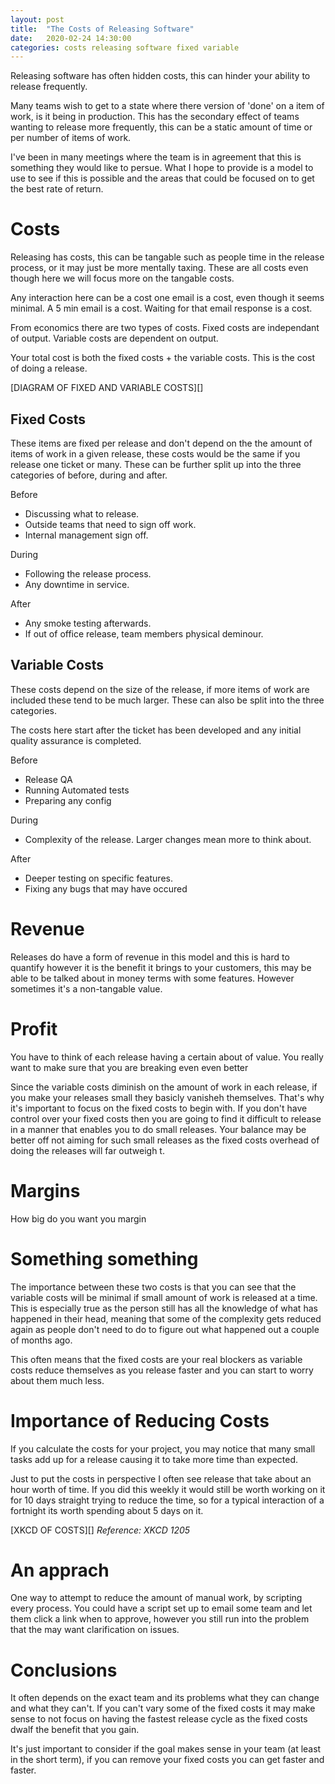 ```yaml
---
layout: post
title:  "The Costs of Releasing Software"
date:   2020-02-24 14:30:00
categories: costs releasing software fixed variable
---
```



Releasing software has often hidden costs, this can hinder your ability to release frequently.

Many teams wish to get to a state where there version of 'done' on a item of work, is it being in production. This has the secondary effect of teams wanting to release more frequently, this can be a static amount of time or per number of items of work.

I've been in many meetings where the team is in agreement that this is something they would like to persue. What I hope to provide is a model to use to see if this is possible and the areas that could be focused on to get the best rate of return.

# Costs

Releasing has costs, this can be tangable such as people time in the release process, or it may just be more mentally taxing. These are all costs even though here we will focus more on the tangable costs. 

Any interaction here can be a cost one email is a cost, even though it seems minimal. A 5 min email is a cost. Waiting for that email response is a cost.

From economics there are two types of costs. Fixed costs are independant of output. Variable costs are dependent on output.

Your total cost is both the fixed costs + the variable costs. This is the cost of doing a release.

[DIAGRAM OF FIXED AND VARIABLE COSTS][]

## Fixed Costs

These items are fixed per release and don't depend on the the amount of items of work in a given release, these costs would be the same if you release one ticket or many. These can be further split up into the three categories of before, during and after.

Before
* Discussing what to release.
* Outside teams that need to sign off work.
* Internal management sign off.

During
* Following the release process.
* Any downtime in service.

After
* Any smoke testing afterwards.
* If out of office release, team members physical deminour.


## Variable Costs

These costs depend on the size of the release, if more items of work are included these tend to be much larger. These can also be split into the three categories.

The costs here start after the ticket has been developed and any initial quality assurance is completed.

Before
* Release QA
* Running Automated tests
* Preparing any config

During
* Complexity of the release. Larger changes mean more to think about.

After
* Deeper testing on specific features.
* Fixing any bugs that may have occured

# Revenue



Releases do have a form of revenue in this model and this is hard to quantify however it is the benefit it brings to your customers, this may be able to be talked about in money terms with some features. However sometimes it's a non-tangable value.


# Profit





You have to think of each release having a certain about of value. You really want to make sure that you are breaking even even better 


Since the variable costs diminish on the amount of work in each release, if you make your releases small they basicly vanisheh themselves. That's why it's important to focus on the fixed costs to begin with. If you don't have control over your fixed costs then you are going to find it difficult to release in a manner that enables you to do small releases. Your balance may be better off not aiming for such small releases as the fixed costs overhead of doing the releases will far outweigh t.





# Margins

How big do you want you margin




# Something something

The importance between these two costs is that you can see that the variable costs will be minimal if small amount of work is released at a time. This is especially true as the person still has all the knowledge of what has happened in their head, meaning that some of the complexity gets reduced again as people don't need to do to figure out what happened out a couple of months ago.

This often means that the fixed costs are your real blockers as variable costs reduce themselves as you release faster and you can start to worry about them much less.



# Importance of Reducing Costs

If you calculate the costs for your project, you may notice that many small tasks add up for a release causing it to take more time than expected.

Just to put the costs in perspective I often see release that take about an hour worth of time. If you did this weekly it would still be worth working on it for 10 days straight trying to reduce the time, so for a typical interaction of a fortnight its worth spending about 5 days on it.

[XKCD OF COSTS][]
*Reference: XKCD 1205*

# An apprach

One way to attempt to reduce the amount of manual work, by scripting every process. You could have a script set up to email some team and let them click a link when to approve, however you still run into the problem that the may want clarification on issues.



# Conclusions
It often depends on the exact team and its problems what they can change and what they can't. If you can't vary some of the fixed costs it may make sense to not focus on having the fastest release cycle as the fixed costs dwalf the benefit that you gain.

It's just important to consider if the goal makes sense in your team (at least in the short term), if you can remove your fixed costs you can get faster and faster.



[kafka]: https://kafka.apache.org/
[sasl]: https://en.wikipedia.org/wiki/Simple_Authentication_and_Security_Layer
[jaas]: https://en.wikipedia.org/wiki/Java_Authentication_and_Authorization_Service
[springref]: https://docs.spring.io/spring-boot/docs/current/reference/html/appendix-application-properties.html
